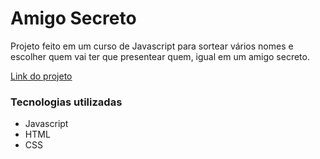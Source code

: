 # Amigo Secreto

Projeto feito em um curso de Javascript para sortear vários nomes e escolher quem vai ter que presentear quem, igual em um amigo secreto.

[Link do projeto](https://amigo-secreto-seven-blue.vercel.app/)

### Tecnologias utilizadas

- Javascript
- HTML
- CSS
